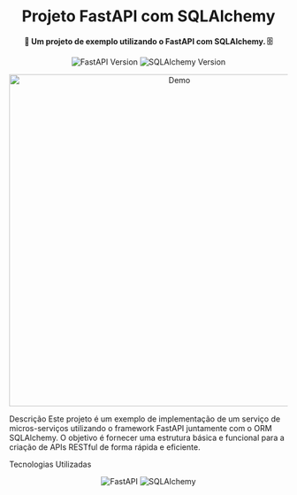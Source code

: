 <h1 align="center">Projeto FastAPI com SQLAlchemy</h1>
<p align="center">
  <strong>🚀 Um projeto de exemplo utilizando o FastAPI com SQLAlchemy. 🗄️</strong>
</p>
<p align="center">
  <img src="https://img.shields.io/badge/FastAPI-0.68.1-blue.svg" alt="FastAPI Version" />
  <img src="https://img.shields.io/badge/SQLAlchemy-1.4.26-red.svg" alt="SQLAlchemy Version" />
</p>
<p align="center">
  <img src="https://github.com/seu-usuario/seu-projeto/raw/main/assets/demo.gif" alt="Demo" width="600" />
</p>
Descrição
Este projeto é um exemplo de implementação de um serviço de micros-serviços utilizando o framework FastAPI juntamente com o ORM SQLAlchemy. O objetivo é fornecer uma estrutura básica e funcional para a criação de APIs RESTful de forma rápida e eficiente.

Tecnologias Utilizadas
<p align="center">
  <img src="https://img.shields.io/badge/-FastAPI-009688?style=for-the-badge&logo=fastapi" alt="FastAPI" />
  <img src="https://img.shields.io/badge/-SQLAlchemy-FCA121?style=for-the-badge&logo=sqlalchemy" alt="SQLAlchemy" />
</p>
